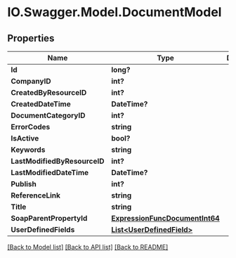 # IO.Swagger.Model.DocumentModel
## Properties

Name | Type | Description | Notes
------------ | ------------- | ------------- | -------------
**Id** | **long?** |  | [optional] 
**CompanyID** | **int?** |  | [optional] 
**CreatedByResourceID** | **int?** |  | [optional] 
**CreatedDateTime** | **DateTime?** |  | [optional] 
**DocumentCategoryID** | **int?** |  | [optional] 
**ErrorCodes** | **string** |  | [optional] 
**IsActive** | **bool?** |  | [optional] 
**Keywords** | **string** |  | [optional] 
**LastModifiedByResourceID** | **int?** |  | [optional] 
**LastModifiedDateTime** | **DateTime?** |  | [optional] 
**Publish** | **int?** |  | [optional] 
**ReferenceLink** | **string** |  | [optional] 
**Title** | **string** |  | [optional] 
**SoapParentPropertyId** | [**ExpressionFuncDocumentInt64**](ExpressionFuncDocumentInt64.md) |  | [optional] 
**UserDefinedFields** | [**List&lt;UserDefinedField&gt;**](UserDefinedField.md) |  | [optional] 

[[Back to Model list]](../README.md#documentation-for-models) [[Back to API list]](../README.md#documentation-for-api-endpoints) [[Back to README]](../README.md)

